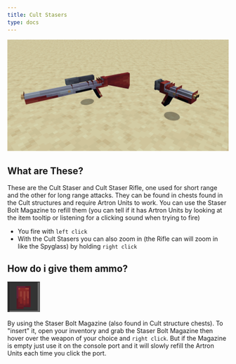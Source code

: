 ```yaml
---
title: Cult Stasers
type: docs
---
```


![staser](images/guns/guns.png)

## What are These?

These are the Cult Staser and Cult Staser Rifle, one used for short range and the other for long range attacks. They can be found in chests found in the Cult structures and require Artron Units to work. You can use the Staser Bolt Magazine to refill them (you can tell if it has Artron Units by looking at the item tooltip or listening for a clicking sound when trying to fire)

- You fire with `left click`
- With the Cult Stasers you can also zoom in (the Rifle can will zoom in like the Spyglass) by holding `right click`

## How do i give them ammo?

![staser](images/guns/ammo.png)

By using the Staser Bolt Magazine (also found in Cult structure chests). To "insert" it, open your inventory and grab the Staser Bolt Magazine then hover over the weapon of your choice and `right click`. But if the Magazine is empty just use it on the console port and it will slowly refill the Artron Units each time you click the port.